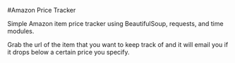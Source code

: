 #Amazon Price Tracker

Simple Amazon item price tracker using BeautifulSoup, requests, and time modules.

Grab the url of the item that you want to keep track of and it will email you if it drops below a certain price you specify.